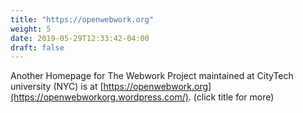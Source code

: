 ```yaml
---
title: "https://openwebwork.org"
weight: 5
date: 2019-05-29T12:33:42-04:00
draft: false
---
```


Another Homepage for The Webwork Project maintained at CityTech university (NYC) is 
at [https://openwebwork.org](https://openwebworkorg.wordpress.com/).
(click title for more)
<!--more-->